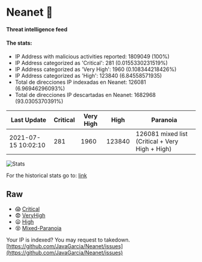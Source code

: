 # Neanet :hocho:
#### Threat intelligence feed
#### The stats:

- IP Address with malicious activities reported: 1809049 (100%)
- IP Address categorized as 'Critical':  281 (0.0155330231519%)
- IP Address categorized as 'Very High':  1960 (0.108344218426%)
- IP Address categorized as 'High':  123840 (6.84558571935)
- Total de direcciones IP indexadas en Neanet:  126081 (6.96946296093%)
- Total de direcciones IP descartadas en Neanet:  1682968 (93.0305370391%)

| Last Update | Critical | Very High | High | Paranoia |
| --- | --- | --- | --- | --- |
| 2021-07-15 10:02:10 | 281 | 1960 | 123840 | 126081 mixed list (Critical + Very High + High)|

![Stats](https://docs.google.com/spreadsheets/d/e/2PACX-1vSnaNMIXVabIpDJjufMlzH7poXnshF3mgd8Is1g9ytUEzVsP5my4Trn8f-xkoLLQ38xpL3HtmUexLo6/pubchart?oid=501124687&format=image)

For the historical stats go to: [link](/stats.csv)
## Raw
- :scream: [Critical](https://raw.githubusercontent.com/JavaGarcia/Neanet/master/blacklists/neanet_critical.txt)
- :fearful: [VeryHigh](https://raw.githubusercontent.com/JavaGarcia/Neanet/master/blacklists/neanet_veryHigh.txtt)
- :frowning: [High](https://raw.githubusercontent.com/JavaGarcia/Neanet/master/blacklists/neanet_high.txt)
- :dizzy_face: [Mixed-Paranoia](https://raw.githubusercontent.com/JavaGarcia/Neanet/master/blacklists/neanet_all.txt)


Your IP is indexed? You may request to takedown. [https://github.com/JavaGarcia/Neanet/issues](https://github.com/JavaGarcia/Neanet/issues)







































































































































































































































































































































































































































































































































































































































































































































































































































































































































































































































































































































































































































































































































































































































































































































































































































































































































































































































































































































































































































































































































































































































































































































































































































































































































































































































































































































































































































































































































































































































































































































































































































































































































































































































































































































































































































































































































































































































































































































































































































































































































































































































































































































































































































































































































































































































































































































































































































































































































































































































































































































































































































































































































































































































































































































































































































































































































































































































































































































































































































































































































































































































































































































































































































































































































































































































































































































































































































































































































































































































































































































































































































































































































































































































































































































































































































































































































































































